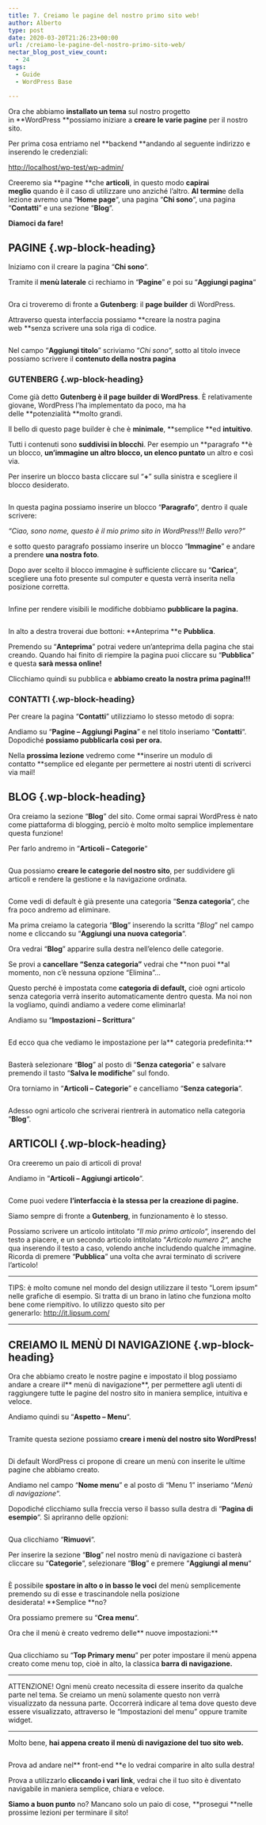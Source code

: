```yaml
---
title: 7. Creiamo le pagine del nostro primo sito web!
author: Alberto
type: post
date: 2020-03-20T21:26:23+00:00
url: /creiamo-le-pagine-del-nostro-primo-sito-web/
nectar_blog_post_view_count:
  - 24
tags:
  - Guide
  - WordPress Base

---
```

Ora che abbiamo&nbsp;**installato un tema**&nbsp;sul nostro progetto in&nbsp;**WordPress&nbsp;**possiamo iniziare a&nbsp;**creare le varie pagine**&nbsp;per il nostro sito.

Per prima cosa entriamo nel&nbsp;**backend&nbsp;**andando al seguente indirizzo e inserendo le credenziali:

<http://localhost/wp-test/wp-admin/>

Creeremo sia&nbsp;**pagine&nbsp;**che&nbsp;**articoli**, in questo modo&nbsp;**capirai meglio**&nbsp;quando è il caso di utilizzare uno anziché l’altro.&nbsp;**Al termin**e della lezione avremo una “**Home page**“, una pagina “**Chi sono**“, una pagina “**Contatti**” e una sezione “**Blog**“.

**Diamoci da fare!**

## PAGINE {.wp-block-heading}

Iniziamo con il creare la pagina “**Chi sono**“.

Tramite il&nbsp;**menù laterale**&nbsp;ci rechiamo in “**Pagine**” e poi su “**Aggiungi pagina**“<figure class="wp-block-image size-full">

<img decoding="async" src="https://albertoreineri.it/wp-content/uploads/2022/03/image-53.png" alt="" class="wp-image-248" /> </figure>

Ora ci troveremo di fronte a&nbsp;**Gutenberg**: il&nbsp;**page builder**&nbsp;di WordPress.

Attraverso questa interfaccia possiamo&nbsp;**creare la nostra pagina web&nbsp;**senza scrivere una sola riga di codice.<figure class="wp-block-image size-full">

<img decoding="async" src="https://albertoreineri.it/wp-content/uploads/2022/03/image-54-1024x507-1.png" alt="" class="wp-image-249" /> </figure>

Nel campo “**Aggiungi titolo**” scriviamo “_Chi sono_“, sotto al titolo invece possiamo scrivere il&nbsp;**contenuto della nostra pagina**

### GUTENBERG {.wp-block-heading}

Come già detto&nbsp;**Gutenberg è il page builder di WordPress**. È relativamente giovane, WordPress l’ha implementato da poco, ma ha delle&nbsp;**potenzialità&nbsp;**molto grandi.

Il bello di questo page builder è che è&nbsp;**minimale**,&nbsp;**semplice&nbsp;**ed&nbsp;**intuitivo**.

Tutti i contenuti sono&nbsp;**suddivisi in blocchi**. Per esempio un&nbsp;**paragrafo&nbsp;**è un blocco,&nbsp;**un’immagine&nbsp;**un altro blocco, un**&nbsp;elenco puntato**&nbsp;un altro e così via.

Per inserire un blocco basta cliccare sul “**+**” sulla sinistra e scegliere il blocco desiderato.<figure class="wp-block-image size-full">

<img decoding="async" src="https://albertoreineri.it/wp-content/uploads/2022/03/image-55.png" alt="" class="wp-image-250" /> </figure>

In questa pagina possiamo inserire un blocco “**Paragrafo**“, dentro il quale scrivere:

_“Ciao, sono nome, questo è il mio primo sito in WordPress!!! Bello vero?”_

e sotto questo paragrafo possiamo inserire un blocco “**Immagine**” e andare a prendere&nbsp;**una nostra foto**.

Dopo aver scelto il blocco immagine è sufficiente cliccare su “**Carica**“, scegliere una foto presente sul computer e questa verrà inserita nella posizione corretta.<figure class="wp-block-image size-full">

<img decoding="async" src="https://albertoreineri.it/wp-content/uploads/2022/03/image-56.png" alt="" class="wp-image-251" /> </figure>

Infine per rendere visibili le modifiche dobbiamo&nbsp;**pubblicare la pagina.**<figure class="wp-block-image size-full">

<img decoding="async" src="https://albertoreineri.it/wp-content/uploads/2022/03/image-58.png" alt="" class="wp-image-254" /> </figure>

In alto a destra troverai due bottoni:&nbsp;**Anteprima&nbsp;**e&nbsp;**Pubblica**.

Premendo su “**Anteprima**” potrai vedere un’anteprima della pagina che stai creando. Quando hai finito di riempire la pagina puoi cliccare su “**Pubblica**” e questa&nbsp;**sarà messa online!**

Clicchiamo quindi su pubblica e&nbsp;**abbiamo creato la nostra prima pagina!!!**

### CONTATTI {.wp-block-heading}

Per creare la pagina “**Contatti**” utilizziamo lo stesso metodo di sopra:

Andiamo su “**Pagine – Aggiungi Pagina**” e nel titolo inseriamo “**Contatti**“. Dopodiché&nbsp;**possiamo pubblicarla così per ora.**

Nella&nbsp;**prossima lezione**&nbsp;vedremo come&nbsp;**inserire un modulo di contatto&nbsp;**semplice ed elegante per permettere ai nostri utenti di scriverci via mail!

## BLOG {.wp-block-heading}

Ora creiamo la sezione “**Blog**” del sito. Come ormai saprai WordPress è nato come piattaforma di blogging, perciò è molto molto semplice implementare questa funzione!

Per farlo andremo in “**Articoli – Categorie**“<figure class="wp-block-image size-full">

<img decoding="async" src="https://albertoreineri.it/wp-content/uploads/2022/03/image-63.png" alt="" class="wp-image-256" /> </figure>

Qua possiamo&nbsp;**creare le categorie del nostro sito**, per suddividere gli articoli e rendere la gestione e la navigazione ordinata.<figure class="wp-block-image size-full">

<img decoding="async" src="https://albertoreineri.it/wp-content/uploads/2022/03/image-64-1024x515-1.png" alt="" class="wp-image-257" /> </figure>

Come vedi di default è già presente una categoria “**Senza categoria**“, che fra poco andremo ad eliminare.

Ma prima creiamo la categoria “**Blog**” inserendo la scritta “_Blog_” nel campo nome e cliccando su “**Aggiungi una nuova categoria**“.

Ora vedrai “**Blog**” apparire sulla destra nell’elenco delle categorie.

Se provi a&nbsp;**cancellare “Senza categoria”**&nbsp;vedrai che&nbsp;**non puoi&nbsp;**al momento, non c’è nessuna opzione “Elimina”…

Questo perché è impostata come&nbsp;**categoria di default,**&nbsp;cioè ogni articolo senza categoria verrà inserito automaticamente dentro questa. Ma noi non la vogliamo, quindi andiamo a vedere come eliminarla!

Andiamo su “**Impostazioni – Scrittura**“<figure class="wp-block-image size-full">

<img decoding="async" src="https://albertoreineri.it/wp-content/uploads/2022/03/image-65.png" alt="" class="wp-image-258" /> </figure>

Ed ecco qua che vediamo le impostazione per la**&nbsp;categoria predefinita:**<figure class="wp-block-image size-full">

<img decoding="async" src="https://albertoreineri.it/wp-content/uploads/2022/03/image-66.png" alt="" class="wp-image-259" /> </figure>

Basterà selezionare “**Blog**” al posto di “**Senza categoria**” e salvare premendo il tasto “**Salva le modifiche**” sul fondo.

Ora torniamo in “**Articoli – Categorie**” e cancelliamo “**Senza categoria**“.<figure class="wp-block-image size-full">

<img decoding="async" src="https://albertoreineri.it/wp-content/uploads/2022/03/image-67.png" alt="" class="wp-image-260" /> </figure>

Adesso ogni articolo che scriverai rientrerà in automatico nella categoria “**Blog**“.

## ARTICOLI {.wp-block-heading}

Ora creeremo un paio di articoli di prova!

Andiamo in “**Articoli – Aggiungi articolo**“.<figure class="wp-block-image size-full">

<img decoding="async" src="https://albertoreineri.it/wp-content/uploads/2022/03/image-68.png" alt="" class="wp-image-261" /> </figure>

Come puoi vedere&nbsp;**l’interfaccia è la stessa per la creazione di pagine.**

Siamo sempre di fronte a&nbsp;**Gutenberg**, in funzionamento è lo stesso.

Possiamo scrivere un articolo intitolato “_Il mio primo articolo_“, inserendo del testo a piacere, e un secondo articolo intitolato “_Articolo numero 2_“, anche qua inserendo il testo a caso, volendo anche includendo qualche immagine. Ricorda di premere “**Pubblica**” una volta che avrai terminato di scrivere l’articolo!

<hr class="wp-block-separator" />

TIPS: è molto comune nel mondo del design utilizzare il testo “Lorem ipsum” nelle grafiche di esempio. Si tratta di un brano in latino che funziona molto bene come riempitivo. Io utilizzo questo sito per generarlo:&nbsp;<http://it.lipsum.com/>

<hr class="wp-block-separator" />

## CREIAMO IL MENÙ DI NAVIGAZIONE {.wp-block-heading}

Ora che abbiamo creato le nostre pagine e impostato il blog possiamo andare a creare il**&nbsp;menù di navigazione**, per permettere agli utenti di raggiungere tutte le pagine del nostro sito in maniera semplice, intuitiva e veloce.

Andiamo quindi su “**Aspetto – Menu**“.<figure class="wp-block-image size-full">

<img decoding="async" src="https://albertoreineri.it/wp-content/uploads/2022/03/image-59-1.png" alt="" class="wp-image-262" /> </figure>

Tramite questa sezione possiamo&nbsp;**creare i menù del nostro sito WordPress!**<figure class="wp-block-image size-full">

<img decoding="async" src="https://albertoreineri.it/wp-content/uploads/2022/03/image-60-1024x514-1.png" alt="" class="wp-image-263" /> </figure>

Di default WordPress ci propone di creare un menù con inserite le ultime pagine che abbiamo creato.

Andiamo nel campo “**Nome menu**” e al posto di “Menu 1” inseriamo “_Menù di navigazione_“.

Dopodiché clicchiamo sulla freccia verso il basso sulla destra di “**Pagina di esempio**“. Si apriranno delle opzioni:<figure class="wp-block-image size-full">

<img decoding="async" src="https://albertoreineri.it/wp-content/uploads/2022/03/image-61.png" alt="" class="wp-image-264" /> </figure>

Qua clicchiamo “**Rimuovi**“.

Per inserire la sezione “**Blog**” nel nostro menù di navigazione ci basterà cliccare su “**Categorie**“, selezionare “**Blog**” e premere “**Aggiungi al menu**“<figure class="wp-block-image size-full">

<img decoding="async" src="https://albertoreineri.it/wp-content/uploads/2022/03/image-69.png" alt="" class="wp-image-265" /> </figure>

È possibile&nbsp;**spostare in alto o in basso le voci**&nbsp;del menù semplicemente premendo su di esse e trascinandole nella posizione desiderata!&nbsp;**Semplice&nbsp;**no?

Ora possiamo premere su “**Crea menu**“.

Ora che il menù è creato vedremo delle**&nbsp;nuove impostazioni:**<figure class="wp-block-image size-full">

<img decoding="async" src="https://albertoreineri.it/wp-content/uploads/2022/03/image-62.png" alt="" class="wp-image-266" /> </figure>

Qua clicchiamo su “**Top Primary menu**” per poter impostare il menù appena creato come menu top, cioè in alto, la classica&nbsp;**barra di navigazione.**

<hr class="wp-block-separator" />

ATTENZIONE! Ogni menù creato necessita di essere inserito da qualche parte nel tema. Se creiamo un menù solamente questo non verrà visualizzato da nessuna parte. Occorrerà indicare al tema dove questo deve essere visualizzato, attraverso le “Impostazioni del menu” oppure tramite widget.

<hr class="wp-block-separator" />

Molto bene,&nbsp;**hai appena creato il menù di navigazione del tuo sito web.**<figure class="wp-block-image size-full">

<img decoding="async" src="https://albertoreineri.it/wp-content/uploads/2022/03/image-70.png" alt="" class="wp-image-267" /> </figure>

Prova ad andare nel**&nbsp;front-end&nbsp;**e lo vedrai comparire in alto sulla destra!

Prova a utilizzarlo&nbsp;**cliccando i vari link**, vedrai che il tuo sito è diventato navigabile in maniera semplice, chiara e veloce.

**Siamo a buon punto**&nbsp;no? Mancano solo un paio di cose,&nbsp;**prosegui&nbsp;**nelle prossime lezioni per terminare il sito!